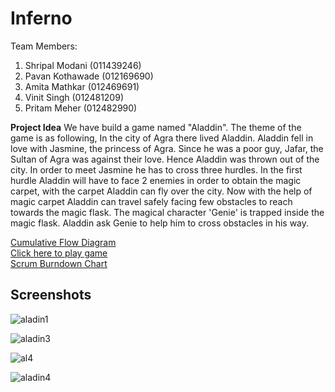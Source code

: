 # Inferno

Team Members:
1. Shripal Modani    (011439246)
2. Pavan Kothawade   (012169690)
3. Amita Mathkar     (012469691)
4. Vinit Singh       (012481209)
5. Pritam Meher      (012482990)
 

**Project Idea**
We have build a game named "Aladdin". The theme of the game is as following,
In the city of Agra there lived Aladdin. Aladdin fell in love with Jasmine, the princess of Agra. Since he was a poor guy, Jafar, the Sultan of Agra was against their love. Hence Aladdin was thrown out of the city. In order to meet Jasmine he has to cross three hurdles. 
In the first hurdle Aladdin will have to face 2 enemies in order to obtain the magic carpet, with the carpet Aladdin can fly over the city.
Now with the help of magic carpet Aladdin can travel safely facing few obstacles to reach towards the magic flask. The magical character 'Genie' is trapped inside the magic flask. Aladdin ask Genie to help him to cross obstacles in his way.

<a href="https://goo.gl/eU23hG">Cumulative Flow Diagram</a><br>
<a href="https://goo.gl/R6pH3r">Click here to play game</a><br>
<a href="http://bit.ly/2A5l6Hf">Scrum Burndown Chart</a>

## Screenshots

![aladin1](https://user-images.githubusercontent.com/31905103/34288757-f7870cf6-e6a3-11e7-8432-ddcb683c232c.PNG)

![aladin3](https://user-images.githubusercontent.com/31905103/34288765-009c8910-e6a4-11e7-8fe7-d8ed772d6797.PNG)

![al4](https://user-images.githubusercontent.com/31905103/34288779-0b3b6576-e6a4-11e7-8a03-9032ff3da21c.PNG)

![aladin4](https://user-images.githubusercontent.com/31905103/34288974-0ac47e10-e6a5-11e7-8bad-f724950ee4ba.PNG)

